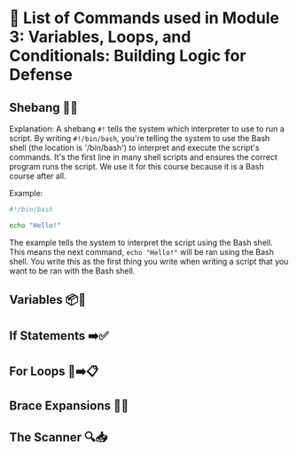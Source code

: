 # 📖 List of Commands used in Module 3: Variables, Loops, and Conditionals: Building Logic for Defense

## Shebang 🐚🚀

Explanation: A shebang `#!` tells the system which interpreter to use to run a script. By writing `#!/bin/bash`, you're telling the system to use the Bash shell (the location is '/bin/bash') to interpret and execute the script's commands. It's the first line in many shell scripts and ensures the correct program runs the script. We use it for this course because it is a Bash course after all.

Example:
```bash
#!/bin/bash

echo "Hello!"
```
The example tells the system to interpret the script using the Bash shell. This means the next command, `echo "Hello!"` will be ran using the Bash shell. You write this as the first thing you write when writing a script that you want to be ran with the Bash shell.

## Variables 📦🔢




## If Statements ➡️✅




## For Loops 🔄➡️📋


## Brace Expansions 🧱➕


## The Scanner 🔍📥
